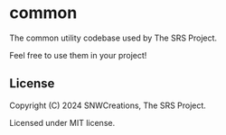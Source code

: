 # common

The common utility codebase used by The SRS Project.

Feel free to use them in your project!

## License

Copyright (C) 2024 SNWCreations, The SRS Project.

Licensed under MIT license.
